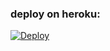 
### deploy on heroku:
[![Deploy](https://www.herokucdn.com/deploy/button.svg)](https://heroku.com/deploy?template=https://github.com/Range7/cc-checker) 
